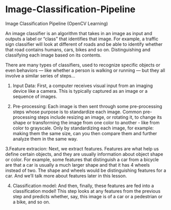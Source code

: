 # Image-Classification-Pipeline
Image Classification Pipeline (OpenCV Learning)

An image classifier is an algorithm that takes in an image as input and outputs a label or “class” that identifies that image. For example, a traffic sign classifier will look at different of roads and be able to identify whether that road contains humans, cars, bikes and so on. Distinguishing and classifying each image based on its contents.

There are many types of classifiers, used to recognize specific objects or even behaviors — like whether a person is walking or running — but they all involve a similar series of steps…

1. Input Data: First, a computer receives visual input from an imaging device like a camera. This is typically captured as an image or a sequence of images.

2. Pre-processing: Each image is then sent through some pre-processing steps whose purpose is to standardize each image.
Common pre-processing steps include resizing an image, or rotating it, to change its shape or transforming the image from one color to another - like from color to grayscale.
Only by standardizing each image, for example: making them the same size, can you then compare them and further analyze them in the same way.

3.Feature extracion: Next, we extract features. Features are what help us define certain objects, and they are usually information about object shape or color. For example, some features that distinguish a car from a bicycle are that a car is usually a much larger shape and that it has 4 wheels instead of two. The shape and wheels would be distinguishing features for a car. And we’ll talk more about features later in this lesson.

4. Classification model: And then, finally, these features are fed into a classification model! This step looks at any features from the previous step and predicts whether, say, this image is of a car or a pedestrian or a bike, and so on.
